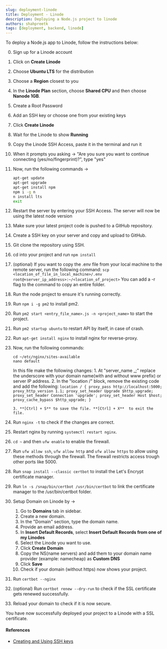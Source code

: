 ```yaml
---
slug: deployment-linode
title: Deployment - Linode
description: Deploying a Node.js project to linode
authors: shahpreetk
tags: [deployment, backend, linode]
---
```


To deploy a Node.js app to Linode, follow the instructions below:
<!-- truncate -->
0. Sign up for a Linode account
1. Click on **Create Linode**
2. Choose **Ubuntu LTS** for the distribution
3. Choose a **Region** closest to you
4. In the **Linode Plan** section, choose **Shared CPU** and then choose **Nanode 1GB**.
5. Create a Root Password
6. Add an SSH key or choose one from your existing keys
7. Click **Create Linode**
8. Wait for the Linode to show **Running**
9. Copy the Linode SSH Access, paste it in the terminal and run it
10. When it prompts you asking -> "Are you sure you want to continue connecting (yes/no/fingerprint)?", type "yes"
11. Now, run the following commands ->

    ```sh
    apt-get update
    apt-get upgrade
    apt-get install npm
    npm i -g n
    n install lts
    exit
    ```
12. Restart the server by entering your SSH Access. The server will now be using the latest node version
13. Make sure your latest project code is pushed to a GitHub repository.
14. Create a SSH key on your server and copy and upload to GitHub.
15. Git clone the repository using SSH.
16. cd into your project and run ```npm install```
17. (optional) If you want to copy the .env file from your local machine to the remote server, run the following command:
      ```scp <location_of_file_in_local_machine>/.env root@<server_ip_address>:~/<location_of_project>```
You can add a -r flag to the command to copy an entire folder.
18. Run the node project to ensure it's running correctly.
19. Run ```npm i -g pm2``` to install pm2.
20. Run ```pm2 start <entry_file_name>.js -n <project_name>``` to start the project.
21. Run ```pm2 startup ubuntu``` to restart API by itself, in case of crash.
22. Run ```apt-get install nginx``` to install nginx for reverse-proxy.
23. Now, run the following commands:
    ```
    cd ~/etc/nginx/sites-available
    nano default
    ```
    In this file make the following changes:
        1. At "server_name _;" replace the underscore with your domain name(with and without www prefix) or server IP address.
        2. In the "location /" block, remove the existing code and add the following:
              ```
              location / {
                  proxy_pass http://localhost:5000;
                  proxy_http_version 1.1;
                  proxy_set_header Upgrade $http_upgrade;
                  proxy_set_header Connection 'upgrade';
                  proxy_set_header Host $host;
                  proxy_cache_bypass $http_upgrade;
              }
              ```

        3. **[Ctrl] + S** to save the file. **[Ctrl] + X**  to exit the file.
24. Run ```nginx -t``` to check if the changes are correct.
25. Restart nginx by running ```systemctl restart nginx```.
26. ```cd ~``` and then ```ufw enable``` to enable the firewall.
27. Run ```ufw allow ssh```, ```ufw allow http``` and ```ufw allow https``` to allow using these methods through the firewall. The firewall restricts access trough other ports like 5000.
28. Run ```snap install --classic certbot``` to install the Let's Encrypt certificate manager.
29. Run ```ln -s /snap/bin/certbot /usr/bin/certbot``` to link the certificate manager to the /usr/bin/certbot folder.
30. Setup Domain on Linode by ->
    1. Go to **Domains** tab in sidebar.
    2. Create a new domain.
    3. In the "Domain" section, type the domain name.
    4. Provide an email address.
    5. In **Insert Default Records**, select **Insert Default Records from one of my Linodes**
    6. Select the Linode you want to use.
    7. Click **Create Domain**
    8. Copy the NS(name servers) and add them to your domain name provider (example: namecheap) as **Custom DNS**
    9. Click **Save**
    10. Check if your domain (without https) now shows your project.
31. Run ```certbot --nginx```
32. (optional) Run ```certbot renew --dry-run``` to check if the SSL certificate gets renewed successfully.
33. Reload your domain to check if it is now secure.

You have now successfully deployed your project to a Linode with a SSL certificate.

#### References
- [Creating and Using SSH keys](https://www.linode.com/docs/guides/use-public-key-authentication-with-ssh/)